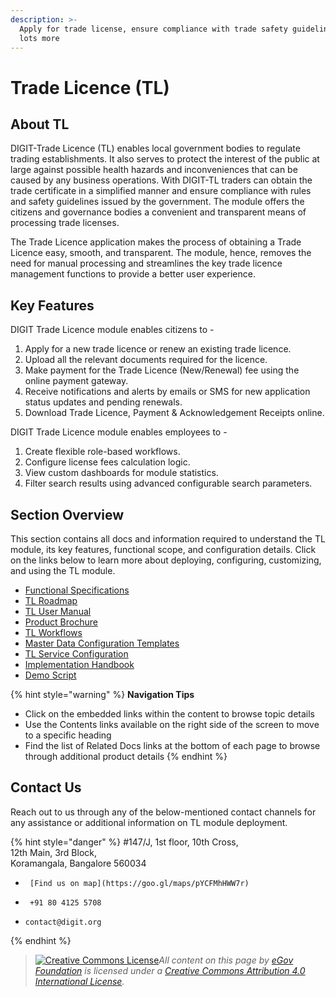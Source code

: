 ```yaml
---
description: >-
  Apply for trade license, ensure compliance with trade safety guidelines, and
  lots more
---
```


# Trade Licence (TL)

## About TL

DIGIT-Trade Licence (TL) enables local government bodies to regulate trading establishments. It also serves to protect the interest of the public at large against possible health hazards and inconveniences that can be caused by any business operations. With DIGIT-TL traders can obtain the trade certificate in a simplified manner and ensure compliance with rules and safety guidelines issued by the government. The module offers the citizens and governance bodies a convenient and transparent means of processing trade licenses.

The Trade Licence application makes the process of obtaining a Trade Licence easy, smooth, and transparent. The module, hence, removes the need for manual processing and streamlines the key trade licence management functions to provide a better user experience.

## Key Features

DIGIT Trade Licence module enables citizens to -

1. Apply for a new trade licence or renew an existing trade licence.
2. Upload all the relevant documents required for the licence.
3. Make payment for the Trade Licence (New/Renewal) fee using the online payment gateway.
4. Receive notifications and alerts by emails or SMS for new application status updates and pending renewals.
5. Download Trade Licence, Payment & Acknowledgement Receipts online.

DIGIT Trade Licence module enables employees to -

1. Create flexible role-based workflows.
2. Configure license fees calculation logic.
3. View custom dashboards for module statistics.
4. Filter search results using advanced configurable search parameters.

## Section Overview

This section contains all docs and information required to understand the TL module, its key features, functional scope, and configuration details. Click on the links below to learn more about deploying, configuring, customizing, and using the TL module.

* [Functional Specifications](tl-module-functional-specifications.md)
* [TL Roadmap](broken-reference)
* [TL User Manual](tl-user-manual/)
* [Product Brochure](tl-brochure.md)
* [TL Workflows](tl-workflows.md)
* [Master Data Configuration Templates](tl-master-data-templates/)
* [TL Service Configuration](tl-service-configuration/)
* [Implementation Handbook](tl-implementation-guide.md)
* [Demo Script](tl-demo-script.md)

{% hint style="warning" %}
**Navigation Tips**

* Click on the embedded links within the content to browse topic details
* Use the Contents links available on the right side of the screen to move to a specific heading
* Find the list of Related Docs links at the bottom of each page to browse through additional product details
{% endhint %}

## Contact Us

Reach out to us through any of the below-mentioned contact channels for any assistance or additional information on TL module deployment.

{% hint style="danger" %}
\#147/J, 1st floor, 10th Cross,\
12th Main, 3rd Block,\
Koramangala, Bangalore 560034

* ```
   [Find us on map](https://goo.gl/maps/pYCFMhHWW7r)
  ```
* ```
   +91 80 4125 5708
  ```
* ```
  contact@digit.org
  ```
{% endhint %}

> [![Creative Commons License](https://i.creativecommons.org/l/by/4.0/80x15.png)_​_](http://creativecommons.org/licenses/by/4.0/)_All content on this page by_ [_eGov Foundation_](https://egov.org.in/) _is licensed under a_ [_Creative Commons Attribution 4.0 International License_](http://creativecommons.org/licenses/by/4.0/)_._
